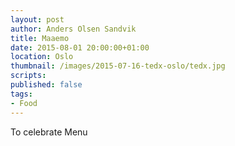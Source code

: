 ```yaml
---
layout: post
author: Anders Olsen Sandvik
title: Maaemo
date: 2015-08-01 20:00:00+01:00
location: Oslo
thumbnail: /images/2015-07-16-tedx-oslo/tedx.jpg
scripts:
published: false
tags:
- Food
---
```

To celebrate
Menu
